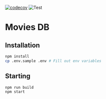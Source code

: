 [![codecov](https://codecov.io/gh/nealfennimore/movies-db/branch/master/graph/badge.svg)](https://codecov.io/gh/nealfennimore/movies-db)
![Test](https://github.com/nealfennimore/movies-db/workflows/Test/badge.svg)

# Movies DB

## Installation

```sh
npm install
cp .env.sample .env # Fill out env variables
```

## Starting

```sh
npm run build
npm start
```